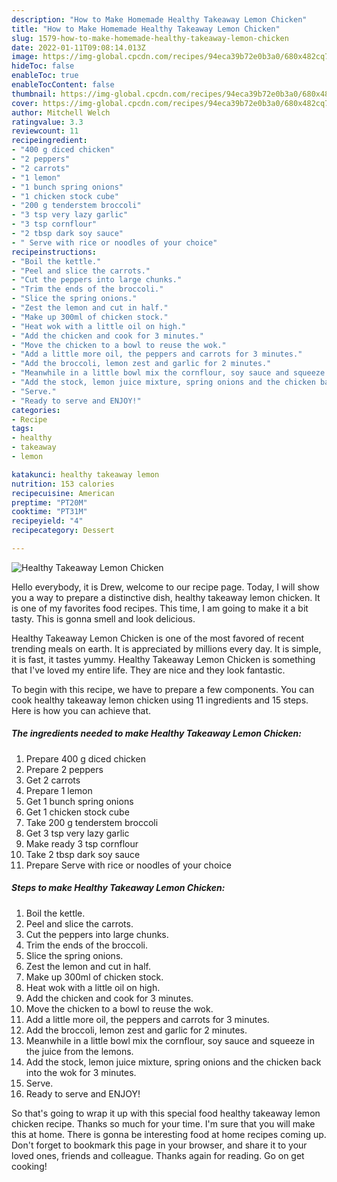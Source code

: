 ```yaml
---
description: "How to Make Homemade Healthy Takeaway Lemon Chicken"
title: "How to Make Homemade Healthy Takeaway Lemon Chicken"
slug: 1579-how-to-make-homemade-healthy-takeaway-lemon-chicken
date: 2022-01-11T09:08:14.013Z
image: https://img-global.cpcdn.com/recipes/94eca39b72e0b3a0/680x482cq70/healthy-takeaway-lemon-chicken-recipe-main-photo.jpg
hideToc: false
enableToc: true
enableTocContent: false
thumbnail: https://img-global.cpcdn.com/recipes/94eca39b72e0b3a0/680x482cq70/healthy-takeaway-lemon-chicken-recipe-main-photo.jpg
cover: https://img-global.cpcdn.com/recipes/94eca39b72e0b3a0/680x482cq70/healthy-takeaway-lemon-chicken-recipe-main-photo.jpg
author: Mitchell Welch
ratingvalue: 3.3
reviewcount: 11
recipeingredient:
- "400 g diced chicken"
- "2 peppers"
- "2 carrots"
- "1 lemon"
- "1 bunch spring onions"
- "1 chicken stock cube"
- "200 g tenderstem broccoli"
- "3 tsp very lazy garlic"
- "3 tsp cornflour"
- "2 tbsp dark soy sauce"
- " Serve with rice or noodles of your choice"
recipeinstructions:
- "Boil the kettle."
- "Peel and slice the carrots."
- "Cut the peppers into large chunks."
- "Trim the ends of the broccoli."
- "Slice the spring onions."
- "Zest the lemon and cut in half."
- "Make up 300ml of chicken stock."
- "Heat wok with a little oil on high."
- "Add the chicken and cook for 3 minutes."
- "Move the chicken to a bowl to reuse the wok."
- "Add a little more oil, the peppers and carrots for 3 minutes."
- "Add the broccoli, lemon zest and garlic for 2 minutes."
- "Meanwhile in a little bowl mix the cornflour, soy sauce and squeeze in the juice from the lemons."
- "Add the stock, lemon juice mixture, spring onions and the chicken back into the wok for 3 minutes."
- "Serve."
- "Ready to serve and ENJOY!"
categories:
- Recipe
tags:
- healthy
- takeaway
- lemon

katakunci: healthy takeaway lemon 
nutrition: 153 calories
recipecuisine: American
preptime: "PT20M"
cooktime: "PT31M"
recipeyield: "4"
recipecategory: Dessert

---
```



![Healthy Takeaway Lemon Chicken](https://img-global.cpcdn.com/recipes/94eca39b72e0b3a0/680x482cq70/healthy-takeaway-lemon-chicken-recipe-main-photo.jpg)

Hello everybody, it is Drew, welcome to our recipe page. Today, I will show you a way to prepare a distinctive dish, healthy takeaway lemon chicken. It is one of my favorites food recipes. This time, I am going to make it a bit tasty. This is gonna smell and look delicious.



Healthy Takeaway Lemon Chicken is one of the most favored of recent trending meals on earth. It is appreciated by millions every day. It is simple, it is fast, it tastes yummy. Healthy Takeaway Lemon Chicken is something that I've loved my entire life. They are nice and they look fantastic.


To begin with this recipe, we have to prepare a few components. You can cook healthy takeaway lemon chicken using 11 ingredients and 15 steps. Here is how you can achieve that.

<!--inarticleads1-->

##### The ingredients needed to make Healthy Takeaway Lemon Chicken:

1. Prepare 400 g diced chicken
1. Prepare 2 peppers
1. Get 2 carrots
1. Prepare 1 lemon
1. Get 1 bunch spring onions
1. Get 1 chicken stock cube
1. Take 200 g tenderstem broccoli
1. Get 3 tsp very lazy garlic
1. Make ready 3 tsp cornflour
1. Take 2 tbsp dark soy sauce
1. Prepare  Serve with rice or noodles of your choice




<!--inarticleads2-->

##### Steps to make Healthy Takeaway Lemon Chicken:

1. Boil the kettle.
1. Peel and slice the carrots.
1. Cut the peppers into large chunks.
1. Trim the ends of the broccoli.
1. Slice the spring onions.
1. Zest the lemon and cut in half.
1. Make up 300ml of chicken stock.
1. Heat wok with a little oil on high.
1. Add the chicken and cook for 3 minutes.
1. Move the chicken to a bowl to reuse the wok.
1. Add a little more oil, the peppers and carrots for 3 minutes.
1. Add the broccoli, lemon zest and garlic for 2 minutes.
1. Meanwhile in a little bowl mix the cornflour, soy sauce and squeeze in the juice from the lemons.
1. Add the stock, lemon juice mixture, spring onions and the chicken back into the wok for 3 minutes.
1. Serve.
1. Ready to serve and ENJOY!



So that's going to wrap it up with this special food healthy takeaway lemon chicken recipe. Thanks so much for your time. I'm sure that you will make this at home. There is gonna be interesting food at home recipes coming up. Don't forget to bookmark this page in your browser, and share it to your loved ones, friends and colleague. Thanks again for reading. Go on get cooking!
